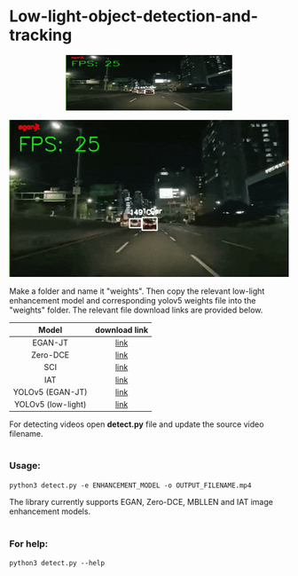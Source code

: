 # Low-light-object-detection-and-tracking

<p align="center">
  <img width="300" height="100" src="./eganjt-model-tracking.gif">
</p>

![image](./eganjt-model-tracking.gif)

Make a folder and name it "weights". Then copy the relevant low-light enhancement model and corresponding yolov5 weights file into the "weights" folder.
The relevant file download links are provided below.

| Model   | download link |
| :---:   | :---:         |
| EGAN-JT | [link](https://drive.google.com/file/d/10qJoa9k6wxfO2GphREKiEdbNtlDqecLM/view?usp=sharing) |
| Zero-DCE | [link](https://drive.google.com/file/d/1Kl983rRWquTNziR4hRgV5dEGxMn1zwKH/view?usp=sharing) |
| SCI | [link](https://drive.google.com/file/d/1BUg4ectcf2VV-BU4khpQXFCMGCsh8_Tv/view?usp=sharing) |
| IAT | [link](https://drive.google.com/file/d/1GJPQ8hgZcIGLeblM_41_MUWIERySBnW4/view?usp=sharing) |
| YOLOv5 (EGAN-JT) | [link](https://drive.google.com/file/d/1ehomjgjU28kkJhJvgtENX7i6p_zpnXgJ/view?usp=sharing) |
| YOLOv5 (low-light) | [link](https://drive.google.com/file/d/11a40xQDInFstfSz2IKTXROt7Z-5RJhB5/view?usp=sharing) |

For detecting videos open **detect.py** file and update the source video filename.
<br><br>
### Usage:
```
python3 detect.py -e ENHANCEMENT_MODEL -o OUTPUT_FILENAME.mp4
```
The library currently supports EGAN, Zero-DCE, MBLLEN and IAT image enhancement models.
<br><br>
### For help:
```
python3 detect.py --help
```
